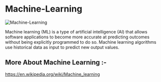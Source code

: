 # Machine-Learning

![Machine-Learning](https://user-images.githubusercontent.com/89011801/185733827-04d755d6-d55f-40c0-b8d1-240890ef79ff.jpg)


Machine learning (ML) is a type of artificial intelligence (AI) that allows software applications to become more accurate at predicting outcomes without being explicitly programmed to do so. Machine learning algorithms use historical data as input to predict new output values.

## More About Machine Learning :-

https://en.wikipedia.org/wiki/Machine_learning


